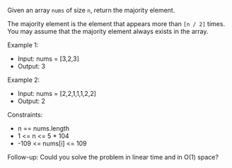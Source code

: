 Given an array `nums` of size `n`, return the majority element.

The majority element is the element that appears more than `[n / 2]` times. You may assume that the majority element always exists in the array.



Example 1:

- Input: nums = [3,2,3]
- Output: 3

Example 2:

- Input: nums = [2,2,1,1,1,2,2]
- Output: 2

Constraints:

- n == nums.length
- 1 <= n <= 5 * 104
- -109 <= nums[i] <= 109


Follow-up: Could you solve the problem in linear time and in O(1) space?